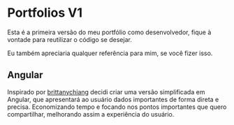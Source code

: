 # Portfolios V1

Esta é a primeira versão do meu portfólio como desenvolvedor, fique à vontade para reutilizar o código se desejar.

Eu também apreciaria qualquer referência para mim, se você fizer isso.

## Angular

Inspirado por [brittanychiang](https://brittanychiang.com/) decidi criar uma versão simplificada em Angular, que apresentará ao usuário dados importantes de forma direta e precisa. Economizando tempo e focando nos pontos importantes que quero compartilhar, melhorando assim a experiência do usuário.